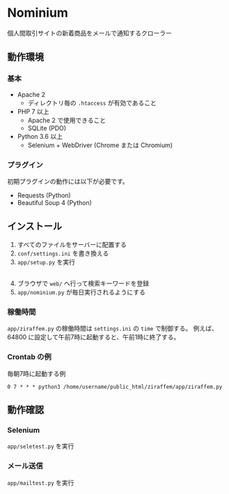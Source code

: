 # Nominium

個人間取引サイトの新着商品をメールで通知するクローラー

## 動作環境

### 基本

- Apache 2
  - ディレクトリ毎の `.htaccess` が有効であること
- PHP 7 以上
  - Apache 2 で使用できること
  - SQLite (PDO)
- Python 3.6 以上
  - Selenium + WebDriver (Chrome または Chromium)

### プラグイン

初期プラグインの動作には以下が必要です。

- Requests (Python)
- Beautiful Soup 4 (Python)

## インストール

1. すべてのファイルをサーバーに配置する
2. `conf/settings.ini` を書き換える
3. `app/setup.py` を実行

## 

4. ブラウザで `web/` へ行って検索キーワードを登録
5. `app/nominium.py` が毎日実行されるようにする

### 稼働時間

`app/ziraffem.py` の稼働時間は `settings.ini` の `time` で制御する。
例えば、64800 に設定して午前7時に起動すると、午前1時に終了する。

### Crontab の例

毎朝7時に起動する例

```
0 7 * * * python3 /home/username/public_html/ziraffem/app/ziraffem.py
```

## 動作確認

### Selenium

`app/seletest.py` を実行

### メール送信

`app/mailtest.py` を実行
